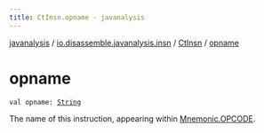 ```yaml
---
title: CtInsn.opname - javanalysis
---
```


[javanalysis](../../index.html) / [io.disassemble.javanalysis.insn](../index.html) / [CtInsn](index.html) / [opname](./opname.html)

# opname

`val opname: `[`String`](https://kotlinlang.org/api/latest/jvm/stdlib/kotlin/-string/index.html)

The name of this instruction, appearing within [Mnemonic.OPCODE](#).

